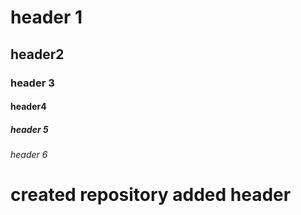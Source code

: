 
# header 1
## header2
### header 3
#### header4
##### header 5
###### header 6
# created repository added header
